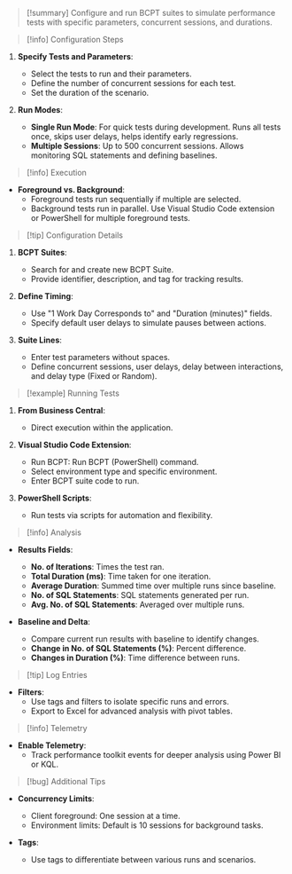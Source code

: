 > [!summary] 
> Configure and run BCPT suites to simulate performance tests with specific parameters, concurrent sessions, and durations.

> [!info] Configuration Steps

1. **Specify Tests and Parameters**:
    
    - Select the tests to run and their parameters.
    - Define the number of concurrent sessions for each test.
    - Set the duration of the scenario.
2. **Run Modes**:
    
    - **Single Run Mode**: For quick tests during development. Runs all tests once, skips user delays, helps identify early regressions.
    - **Multiple Sessions**: Up to 500 concurrent sessions. Allows monitoring SQL statements and defining baselines.

> [!info] Execution

- **Foreground vs. Background**:
    - Foreground tests run sequentially if multiple are selected.
    - Background tests run in parallel. Use Visual Studio Code extension or PowerShell for multiple foreground tests.

> [!tip] Configuration Details

1. **BCPT Suites**:
    
    - Search for and create new BCPT Suite.
    - Provide identifier, description, and tag for tracking results.
2. **Define Timing**:
    
    - Use "1 Work Day Corresponds to" and "Duration (minutes)" fields.
    - Specify default user delays to simulate pauses between actions.
3. **Suite Lines**:
    
    - Enter test parameters without spaces.
    - Define concurrent sessions, user delays, delay between interactions, and delay type (Fixed or Random).

> [!example] Running Tests

1. **From Business Central**:
    
    - Direct execution within the application.
2. **Visual Studio Code Extension**:
    
    - Run BCPT: Run BCPT (PowerShell) command.
    - Select environment type and specific environment.
    - Enter BCPT suite code to run.
3. **PowerShell Scripts**:
    
    - Run tests via scripts for automation and flexibility.

> [!info] Analysis

- **Results Fields**:
    
    - **No. of Iterations**: Times the test ran.
    - **Total Duration (ms)**: Time taken for one iteration.
    - **Average Duration**: Summed time over multiple runs since baseline.
    - **No. of SQL Statements**: SQL statements generated per run.
    - **Avg. No. of SQL Statements**: Averaged over multiple runs.
- **Baseline and Delta**:
    
    - Compare current run results with baseline to identify changes.
    - **Change in No. of SQL Statements (%)**: Percent difference.
    - **Changes in Duration (%)**: Time difference between runs.

> [!tip] Log Entries

- **Filters**:
    - Use tags and filters to isolate specific runs and errors.
    - Export to Excel for advanced analysis with pivot tables.

> [!info] Telemetry

- **Enable Telemetry**:
    - Track performance toolkit events for deeper analysis using Power BI or KQL.

> [!bug] Additional Tips

- **Concurrency Limits**:
    
    - Client foreground: One session at a time.
    - Environment limits: Default is 10 sessions for background tasks.
- **Tags**:
    
    - Use tags to differentiate between various runs and scenarios.